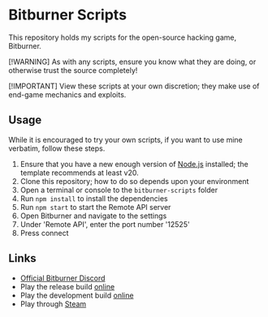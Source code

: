 # Bitburner Scripts

This repository holds my scripts for the open-source hacking game, Bitburner.

[!WARNING]
As with any scripts, ensure you know what they are doing, or otherwise trust the source completely!

[!IMPORTANT]
View these scripts at your own discretion; they make use of end-game mechanics and exploits.

## Usage

While it is encouraged to try your own scripts, if you want to use mine verbatim, follow these steps.

1. Ensure that you have a new enough version of [Node.js](https://nodejs.org) installed; the template recommends at least v20.
2. Clone this repository; how to do so depends upon your environment
3. Open a terminal or console to the `bitburner-scripts` folder
4. Run `npm install` to install the dependencies
5. Run `npm start` to start the Remote API server
6. Open Bitburner and navigate to the settings
7. Under 'Remote API', enter the port number '12525'
8. Press connect

## Links

- [Official Bitburner Discord](https://discord.com/invite/TFc3hKD)
- Play the release build [online](https://bitburner-official.github.io/)
- Play the development build [online](https://bitburner-official.github.io/bitburner-src/)
- Play through [Steam](https://store.steampowered.com/app/1812820/Bitburner/)